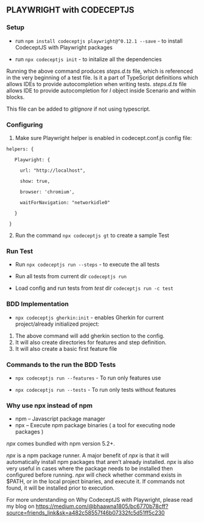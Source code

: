 ## PLAYWRIGHT with CODECEPTJS

### Setup

- run `npm install codeceptjs playwright@^0.12.1 --save` - to install CodeceptJS with Playwright packages

- run `npx codeceptjs init` - to initalize all the dependencies

Running the above command produces *steps.d.ts* file, which is referenced in the very beginning of a test file. Is it a part of TypeScript definitions which allows IDEs to provide autocompletion when writing tests. *steps.d.ts* file allows IDE to provide autocompletion for *I* object inside Scenario and within blocks.

This file can be added to *gitignore* if not using typescript.

### Configuring

1. Make sure Playwright helper is enabled in codecept.conf.js config file:

 ```
 helpers: {
    
    Playwright: {
      
      url: "http://localhost",
      
      show: true,
      
      browser: 'chromium',
      
      waitForNavigation: "networkidle0"
    
    }
  
  }
  ```

2. Run the command `npx codeceptjs gt` to create a sample Test 
  

### Run Test

- Run `npx codeceptjs run --steps` - to execute the all tests

- Run all tests from current dir
  `codeceptjs run`

- Load config and run tests from *test* dir
  `codeceptjs run -c test`
   

### BDD Implementation

-  `npx codeceptjs gherkin:init` - enables Gherkin for current project/already initialized project:
  
  1. The above command will add gherkin section to the config. 
  2. It will also create directories for features and step definition. 
  3. It will also create a basic first feature file 


### Commands to the run the BDD Tests 

-  `npx codeceptjs run --features` - To run only features use

-  `npx codeceptjs run --tests` - To run only tests without features


### Why use npx instead of npm

- npm – Javascript package manager
- npx – Execute npm package binaries ( a tool for executing node packages )

*npx* comes bundled with npm version 5.2+.

*npx* is a npm package runner.
A major benefit of *npx* is that it will automatically install npm packages that aren’t already installed. *npx* is also very useful in cases where the package needs to be installed then configured before running. *npx* will check whether command exists in $PATH, or in the local project binaries, and execute it. If commands not found, it will be installed prior to execution.

For more understanding on Why CodeceptJS with Playwright, please read my blog on https://medium.com/@bhaawna1805/bc6770b78cff?source=friends_link&sk=a482c58557f46b07332fc5d51ff5c230
